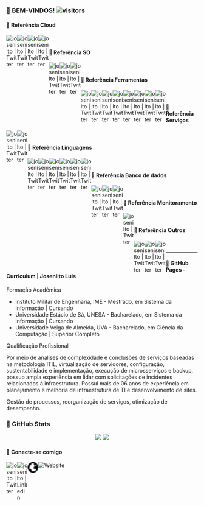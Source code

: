 ### 🚀 BEM-VINDOS! ![visitors](https://visitor-badge.glitch.me/badge?page_id=josenilto.josenilto)


#### 👻 Referência Cloud
  
[<img title="Amazon" align="left" alt="josenilto | Twitter" width="28px" src="https://cdn.jsdelivr.net/npm/simple-icons@v3/icons/amazon.svg" />][amazon]
[<img title="Microsoft Azure" align="left" alt="josenilto | Twitter" width="28px" src="https://cdn.jsdelivr.net/npm/simple-icons@v3/icons/microsoftazure.svg" />][microsoftazure]
[<img title="Google Cloud" align="left" alt="josenilto | Twitter" width="28px" src="https://cdn.jsdelivr.net/npm/simple-icons@v3/icons/googlecloud.svg" />][googlecloud]
[<img title="vmware" align="left" alt="josenilto | Twitter" width="28px" src="https://cdn.jsdelivr.net/npm/simple-icons@v3/icons/vmware.svg" />][vmware]

[Amazon]: https://aws.amazon.com/pt
[Microsoftazure]: https://azure.microsoft.com/pt-br
[Googlecloud]: https://cloud.google.com
[vmware]: https://kb.vmware.com/s/article/2143832

<br>

#### 👻 Referência SO
  
[<img title="Windows" align="left" alt="josenilto | Twitter" width="28px" src="https://cdn.jsdelivr.net/npm/simple-icons@v3/icons/windows.svg" />][windows]
[<img title="Linux" align="left" alt="josenilto | Twitter" width="28px" src="https://cdn.jsdelivr.net/npm/simple-icons@v3/icons/linux.svg" />][linux]
[<img title="Red Hat" align="left" alt="josenilto | Twitter" width="28px" src="https://cdn.jsdelivr.net/npm/simple-icons@v3/icons/redhat.svg" />][redhat]

[Windows]: https://docs.microsoft.com/en-us/windows/release-information
[Linux]: https://wiki.ubuntu.com/Releases
[Redhat]: https://access.redhat.com/articles/3078

<br>

#### 👻 Referência Ferramentas

[<img title="Vagrant" align="left" alt="josenilto | Twitter" width="28px" src="https://cdn.jsdelivr.net/npm/simple-icons@v3/icons/vagrant.svg" />][vagrant]
[<img title="Ansible" align="left" alt="josenilto | Twitter" width="28px" src="https://cdn.jsdelivr.net/npm/simple-icons@v3/icons/ansible.svg" />][ansible]
[<img title="Terraform" align="left" alt="josenilto | Twitter" width="28px" src="https://cdn.jsdelivr.net/npm/simple-icons@v3/icons/terraform.svg" />][terraform]
[<img title="Docker" align="left" alt="josenilto | Twitter" width="28px" src="https://cdn.jsdelivr.net/npm/simple-icons@v3/icons/docker.svg" />][docker]
[<img title="Kubernetes" align="left" alt="josenilto | Twitter" width="28px" src="https://cdn.jsdelivr.net/npm/simple-icons@v3/icons/kubernetes.svg" />][kubernetes]
[<img title="Jenkins" align="left" alt="josenilto | Twitter" width="28px" src="https://cdn.jsdelivr.net/npm/simple-icons@v3/icons/jenkins.svg" />][jenkins]
[<img title="sonarqube" align="left" alt="josenilto | Twitter" width="28px" src="https://cdn.jsdelivr.net/npm/simple-icons@v3/icons/sonarqube.svg" />][sonarqube]
[<img title="Puppet" align="left" alt="josenilto | Twitter" width="28px" src="https://cdn.jsdelivr.net/npm/simple-icons@v3/icons/puppet.svg" />][puppet]

[Vagrant]: https://www.vagrantup.com/downloads.html
[Ansible]: https://docs.ansible.com/ansible/latest/index.html 
[Terraform]: https://www.terraform.io/downloads.html
[Docker]: https://www.docker.com
[Kubernetes]: https://kubernetes.io
[Jenkins]: https://www.jenkins.io
[sonarqube]: https://www.sonarqube.org/downloads
[puppet]: https://puppet.com/docs/puppet/7.1/release_notes_puppet.html
<br>

#### 👻 Referência Serviços

[<img title="Apache" align="left" alt="josenilto | Twitter" width="28px" src="https://cdn.jsdelivr.net/npm/simple-icons@v3/icons/apache.svg" />][apache]
[<img title="Nginx" align="left" alt="josenilto | Twitter" width="28px" src="https://cdn.jsdelivr.net/npm/simple-icons@v3/icons/nginx.svg" />][nginx]

[Apache]: https://httpd.apache.org/dev/release.html
[Nginx]: https://nginx.org
<br>

#### 👻 Referência Linguagens

[<img title="HTML" align="left" alt="josenilto | Twitter" width="28px" src="https://cdn.jsdelivr.net/npm/simple-icons@v3/icons/html5.svg" />][html]
[<img title="CSS" align="left" alt="josenilto | Twitter" width="28px" src="https://cdn.jsdelivr.net/npm/simple-icons@v3/icons/css3.svg" />][css]
[<img title="Java" align="left" alt="josenilto | Twitter" width="28px" src="https://cdn.jsdelivr.net/npm/simple-icons@v3/icons/java.svg" />][java]
[<img title="Python" align="left" alt="josenilto | Twitter" width="28px" src="https://cdn.jsdelivr.net/npm/simple-icons@v3/icons/python.svg" />][python]
[<img title="Php" align="left" alt="josenilto | Twitter" width="28px" src="https://cdn.jsdelivr.net/npm/simple-icons@v3/icons/php.svg" />][Php]
[<img title="Bootstrap" align="left" alt="josenilto | Twitter" width="28px" src="https://cdn.jsdelivr.net/npm/simple-icons@v3/icons/bootstrap.svg" />][bootstrap]

[Html]: https://www.w3.org/2014/10/html5-rec.html.en
[Css]: https://www.w3.org/Style/CSS20/
[Java]: https://www.oracle.com/java/technologies/javase-downloads.html
[Python]: https://www.python.org/downloads
[Php]: https://www.php.net/releases/index.php

[Bootstrap]: https://getbootstrap.com/docs/versions
<br>

#### 👻 Referência Banco de dados

[<img title="MySQL" align="left" alt="josenilto | Twitter" width="28px" src="https://cdn.jsdelivr.net/npm/simple-icons@v3/icons/mysql.svg" />][mysql]
[<img title="PostgreSQL" align="left" alt="josenilto | Twitter" width="28px" src="https://cdn.jsdelivr.net/npm/simple-icons@v3/icons/postgresql.svg" />][postgresql]
[<img title="mongoDB" align="left" alt="josenilto | Twitter" width="28px" src="https://cdn.jsdelivr.net/npm/simple-icons@v3/icons/mongodb.svg" />][mongodb]

[MySQL]: https://dev.mysql.com/doc/relnotes
[PostgreSQL]: https://www.postgresql.org/docs/release
[MongoDB]: https://docs.mongodb.com/manual/release-notes
<br>

#### 👻 Referência Monitoramento

[<img title="Grafana" align="left" alt="josenilto | Twitter" width="28px" src="https://cdn.jsdelivr.net/npm/simple-icons@v3/icons/grafana.svg" />][grafana]

[Grafana]: https://grafana.com/docs/grafana/latest/release-notes/
<br>

#### 👻 Referência Outros

[<img title="Laravel" align="left" alt="josenilto | Twitter" width="28px" src="https://cdn.jsdelivr.net/npm/simple-icons@v3/icons/laravel.svg" />][laravel]
[<img title="Drupal" align="left" alt="josenilto | Twitter" width="28px" src="https://cdn.jsdelivr.net/npm/simple-icons@v3/icons/drupal.svg" />][drupal]
[<img title="WordPress" align="left" alt="josenilto | Twitter" width="28px" src="https://cdn.jsdelivr.net/npm/simple-icons@v3/icons/wordpress.svg" />][wordpress]

[Laravel]: https://laravel.com/docs/5.5/releases
[Drupal]: https://www.drupal.org/project/drupal/releases
[WordPress]: https://wordpress.org/download/releases
<br>

----

#### 📝 GitHub Pages - Curriculum | Josenilto Luis

Formação Acadêmica 

- Instituto Militar de Engenharia, IME - Mestrado, em Sistema da Informação | Cursando
- Universidade Estácio de Sá, UNESA - Bacharelado, em Sistema da Informação | Cursando
- Universidade Veiga de Almeida, UVA - Bacharelado, em Ciência da Computação | Superior Completo

Qualificação Profissional

Por meio de análises de complexidade e conclusões de serviços baseadas na metodologia ITIL, virtualização de servidores, configuração, sustentabilidade e implementação, execução de microsserviços e backup, possuo ampla experiência em lidar com solicitações de incidentes relacionados à infraestrutura. Possui mais de 06 anos de experiência em planejamento e melhoria de infraestrutura de TI e desenvolvimento de sites.

Gestão de processos, reorganização de serviços, otimização de desempenho.

### 🔨 GitHub Stats

<div align="center">

<img src="https://github-readme-stats.vercel.app/api?username=josenilto&show_icons=true&line_height=45&include_all_commits=true" /> <img src="https://github-readme-stackoverflow.vercel.app/?userID=14906940"  />

</div>

#### 🤙 Conecte-se comigo

[<img title="WhatsApp" align="left" alt="josenilto | Twitter" width="28px" src="https://cdn.jsdelivr.net/npm/simple-icons@v3/icons/whatsapp.svg" />][whatsapp]
[<img title="Linkedin" align="left" alt="josenilto | LinkedIn" width="28px" src="https://cdn.jsdelivr.net/npm/simple-icons@v3/icons/linkedin.svg" />][linkedin]
[<img title="Usuporte" align="left" alt="josenilto | Twitter" width="28px" src="https://raw.githubusercontent.com/iconic/open-iconic/master/svg/globe.svg" />][website]

![Website](https://img.shields.io/website?label=usuporte.com.br&style=for-the-badge&url=https://usuporte.com.br)

[whatsapp]: https://api.whatsapp.com/send?phone=5521981918601&text=Ol%C3%A1%20bem-vindo!%20Ao%20whatsapp%20do%20Josenilto
[linkedin]: https://br.linkedin.com/in/josenilto?trk=profile-badge
[website]: https://www.usuporte.com.br
